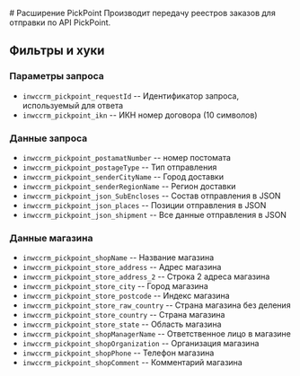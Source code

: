 ﻿﻿﻿﻿# Расширение PickPoint Производит передачу реестров заказов для отправки по API PickPoint.## Фильтры и хуки### Параметры запроса* `inwccrm_pickpoint_requestId` -- Идентификатор запроса, используемый для ответа* `inwccrm_pickpoint_ikn` -- ИКН номер договора (10 символов)### Данные запроса* `inwccrm_pickpoint_postamatNumber` -- номер постомата* `inwccrm_pickpoint_postageType` -- Тип отправления* `inwccrm_pickpoint_senderCityName` -- Город доставки* `inwccrm_pickpoint_senderRegionName` -- Регион доставки* `inwccrm_pickpoint_json_SubEncloses` -- Состав отправления в JSON* `inwccrm_pickpoint_json_places` -- Позиции отправления в JSON* `inwccrm_pickpoint_json_shipment` -- Все данные отправления в JSON### Данные магазина* `inwccrm_pickpoint_shopName` -- Название магазина* `inwccrm_pickpoint_store_address` -- Адрес магазина* `inwccrm_pickpoint_store_address_2` -- Строка 2 адреса магазина* `inwccrm_pickpoint_store_city` -- Город магазина* `inwccrm_pickpoint_store_postcode` -- Индекс магазина* `inwccrm_pickpoint_store_raw_country` -- Страна магазина без деления* `inwccrm_pickpoint_store_country` -- Страна магазина* `inwccrm_pickpoint_store_state` -- Область магазина* `inwccrm_pickpoint_shopManagerName` -- Ответственное лицо в магазине* `inwccrm_pickpoint_shopOrganization` -- Организация магазина* `inwccrm_pickpoint_shopPhone` -- Телефон магазина* `inwccrm_pickpoint_shopComment` --  Комментарий магазина